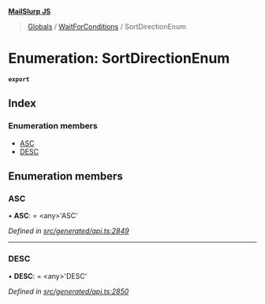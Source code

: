 **[MailSlurp JS](../README.md)**

> [Globals](../README.md) / [WaitForConditions](../modules/waitforconditions.md) / SortDirectionEnum

# Enumeration: SortDirectionEnum

**`export`** 

## Index

### Enumeration members

* [ASC](waitforconditions.sortdirectionenum.md#asc)
* [DESC](waitforconditions.sortdirectionenum.md#desc)

## Enumeration members

### ASC

•  **ASC**:  = \<any>'ASC'

*Defined in [src/generated/api.ts:2849](https://github.com/mailslurp/mailslurp-client/blob/f5ab9d3/src/generated/api.ts#L2849)*

___

### DESC

•  **DESC**:  = \<any>'DESC'

*Defined in [src/generated/api.ts:2850](https://github.com/mailslurp/mailslurp-client/blob/f5ab9d3/src/generated/api.ts#L2850)*
